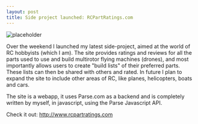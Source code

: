 ```yaml
---
layout: post
title: Side project launched: RCPartRatings.com
---
```


![placeholder](http://upload.sam-thompson.info/upload/files/rcpr_screenshot.png "Large example image")

Over the weekend I launched my latest side-project, aimed at the world of RC hobbyists (which I am). The site provides ratings and reviews for all the parts used to use and build multirotor flying machines (drones), and most importantly allows users to create "build lists" of their preferred parts. These lists can then be shared with others and rated. In future I plan to expand the site to include other areas of RC, like planes, helicopters, boats and cars.

The site is a webapp, it uses Parse.com as a backend and is completely written by myself, in javascript, using the Parse Javascript API.

Check it out: http://www.rcpartratings.com

